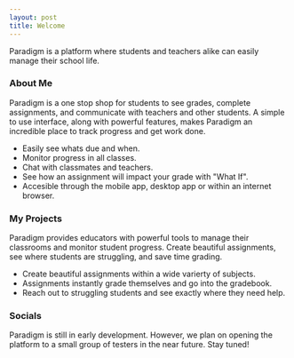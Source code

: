 ```yaml
---
layout: post
title: Welcome
---
```


Paradigm is a platform where students and teachers alike can easily manage their school life.

### About Me

Paradigm is a one stop shop for students to see grades, complete assignments, and communicate with teachers and other students. A simple to use interface, along with powerful features, makes Paradigm an incredible place to track progress and get work done.

* Easily see whats due and when.
* Monitor progress in all classes.
* Chat with classmates and teachers.
* See how an assignment will impact your grade with "What If".
* Accesible through the mobile app, desktop app or within an internet browser.

### My Projects

Paradigm provides educators with powerful tools to manage their classrooms and monitor student progress. Create beautiful assignments, see where students are struggling, and save time grading.

* Create beautiful assignments within a wide varierty of subjects.
* Assignments instantly grade themselves and go into the gradebook.
* Reach out to struggling students and see exactly where they need help.

### Socials

Paradigm is still in early development. However, we plan on opening the platform to a small group of testers in the near future. Stay tuned!
